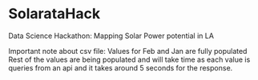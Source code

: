 # SolarataHack
Data Science Hackathon: Mapping Solar Power potential in LA


Important note about csv file:
	Values for Feb and Jan are fully populated Rest of the values are being populated and will take time as each value is queries from an api and it takes around 5 seconds for the response.
